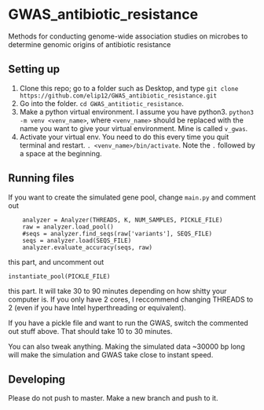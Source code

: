 # GWAS_antibiotic_resistance
Methods for conducting genome-wide association studies on microbes to determine genomic origins of antibiotic resistance

## Setting up
1. Clone this repo; go to a folder such as Desktop, and type `git clone https://github.com/elip12/GWAS_antibiotic_resistance.git`
2. Go into the folder. `cd GWAS_antitiotic_resistance`.
3. Make a python virtual environment. I assume you have python3. `python3 -m venv <venv_name>`, where
`<venv_name>` should be replaced with the name you want to give your virtual environment. Mine
is called `v_gwas`.
4. Activate your virtual env. You need to do this every time you quit terminal and restart.
`. <venv_name>/bin/activate`. Note the `.` followed by a space at the beginning.


## Running files
If you want to create the simulated gene pool, change `main.py` and comment out
```
    analyzer = Analyzer(THREADS, K, NUM_SAMPLES, PICKLE_FILE)
    raw = analyzer.load_pool()
    #seqs = analyzer.find_seqs(raw['variants'], SEQS_FILE)
    seqs = analyzer.load(SEQS_FILE)
    analyzer.evaluate_accuracy(seqs, raw)
```
this part, and uncomment out
```
instantiate_pool(PICKLE_FILE)
```
this part. It will take 30 to 90 minutes depending on how shitty your computer is. If you only have
2 cores, I reccommend changing THREADS to 2 (even if you have Intel hyperthreading or equivalent).

If you have a pickle file and want to run the GWAS, switch the commented out stuff above. That
should take 10 to 30 minutes.

You can also tweak anything. Making the simulated data ~30000 bp long will make the simulation and GWAS take close to instant speed.


## Developing

Please do not push to master. Make a new branch and push to it.

